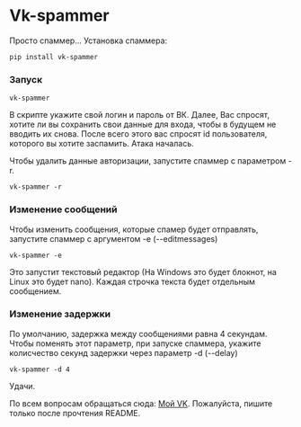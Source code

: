 # Vk-spammer
Просто спаммер...
Установка спаммера:

```
pip install vk-spammer
```

### Запуск

```
vk-spammer
```

В скрипте укажите свой логин и пароль от ВК. Далее, Вас спросят, хотите ли вы сохранить свои данные для входа, чтобы в будущем не вводить их снова.
После всего этого вас спросят id пользователя, которого вы хотите заспамить. Атака началась.

Чтобы удалить данные авторизации, запустите спаммер с параметром -r.

```
vk-spammer -r
```

### Изменение сообщений

Чтобы изменить сообщения, которые спамер будет отправлять, запустите спаммер с аргументом -e (--editmessages)

```
vk-spammer -e
```

Это запустит текстовый редактор (На Windows это будет блокнот, на Linux это будет nano).
Каждая строчка текста будет отдельным сообщением.

### Изменение задержки

По умолчанию, задержка между сообщениями равна 4 секундам. Чтобы поменять этот параметр, при запуске спаммера, укажите колисчество секунд задержки через параметр -d (--delay)

```
vk-spammer -d 4
```

Удачи.

По всем вопросам обращаться сюда: [Мой VK](https://vk.com/id181265169). Пожалуйста, пишите только после прочтения README.
